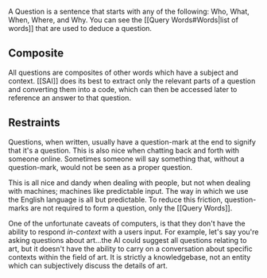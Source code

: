 A Question is a sentence that starts with any of the following: Who, What, When, Where, and Why. You can see the [[Query Words#Words|list of words]] that are used to deduce a question.

## Composite
All questions are composites of other words which have a subject and context. [[SAI]] does its best to extract only the relevant parts of a question and converting them into a code, which can then be accessed later to reference an answer to that question.

## Restraints
Questions, when written, usually have a question-mark at the end to signify that it's a question. This is also nice when chatting back and forth with someone online. Sometimes someone will say something that, without a question-mark, would not be seen as a proper question.

This is all nice and dandy when dealing with people, but not when dealing with machines; machines like predictable input. The way in which we use the English language is all but predictable. To reduce this friction, question-marks are not required to form a question, only the [[Query Words]].

One of the unfortunate caveats of computers, is that they don't have the ability to respond *in-context* with a users input. For example, let's say you're asking questions about art...the AI could suggest all questions relating to art, but it doesn't have the ability to carry on a conversation about specific contexts within the field of art. It is strictly a knowledgebase, not an entity which can subjectively discuss the details of art.


